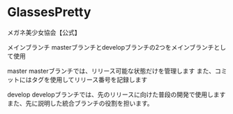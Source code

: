 # GlassesPretty
メガネ美少女協会【公式】


メインブランチ
masterブランチとdevelopブランチの2つをメインブランチとして使用

master
masterブランチでは、リリース可能な状態だけを管理します
また、コミットにはタグを使用してリリース番号を記録します

develop
developブランチでは、先のリリースに向けた普段の開発で使用します
また、先に説明した統合ブランチの役割を担います。
